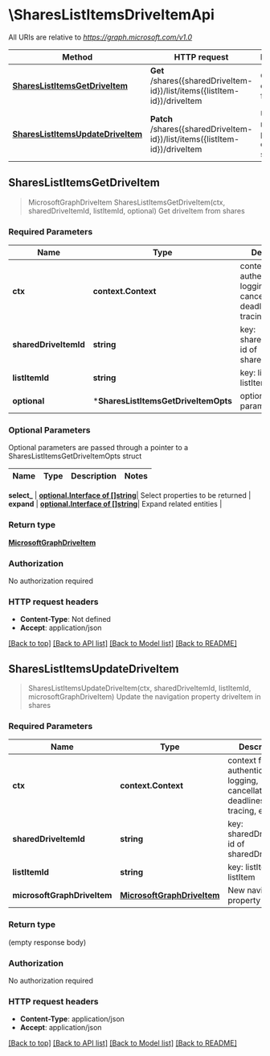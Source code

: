 # \SharesListItemsDriveItemApi

All URIs are relative to *https://graph.microsoft.com/v1.0*

Method | HTTP request | Description
------------- | ------------- | -------------
[**SharesListItemsGetDriveItem**](SharesListItemsDriveItemApi.md#SharesListItemsGetDriveItem) | **Get** /shares({sharedDriveItem-id})/list/items({listItem-id})/driveItem | Get driveItem from shares
[**SharesListItemsUpdateDriveItem**](SharesListItemsDriveItemApi.md#SharesListItemsUpdateDriveItem) | **Patch** /shares({sharedDriveItem-id})/list/items({listItem-id})/driveItem | Update the navigation property driveItem in shares



## SharesListItemsGetDriveItem

> MicrosoftGraphDriveItem SharesListItemsGetDriveItem(ctx, sharedDriveItemId, listItemId, optional)
Get driveItem from shares

### Required Parameters


Name | Type | Description  | Notes
------------- | ------------- | ------------- | -------------
**ctx** | **context.Context** | context for authentication, logging, cancellation, deadlines, tracing, etc.
**sharedDriveItemId** | **string**| key: sharedDriveItem-id of sharedDriveItem | 
**listItemId** | **string**| key: listItem-id of listItem | 
 **optional** | ***SharesListItemsGetDriveItemOpts** | optional parameters | nil if no parameters

### Optional Parameters

Optional parameters are passed through a pointer to a SharesListItemsGetDriveItemOpts struct


Name | Type | Description  | Notes
------------- | ------------- | ------------- | -------------


 **select_** | [**optional.Interface of []string**](string.md)| Select properties to be returned | 
 **expand** | [**optional.Interface of []string**](string.md)| Expand related entities | 

### Return type

[**MicrosoftGraphDriveItem**](microsoft.graph.driveItem.md)

### Authorization

No authorization required

### HTTP request headers

- **Content-Type**: Not defined
- **Accept**: application/json

[[Back to top]](#) [[Back to API list]](../README.md#documentation-for-api-endpoints)
[[Back to Model list]](../README.md#documentation-for-models)
[[Back to README]](../README.md)


## SharesListItemsUpdateDriveItem

> SharesListItemsUpdateDriveItem(ctx, sharedDriveItemId, listItemId, microsoftGraphDriveItem)
Update the navigation property driveItem in shares

### Required Parameters


Name | Type | Description  | Notes
------------- | ------------- | ------------- | -------------
**ctx** | **context.Context** | context for authentication, logging, cancellation, deadlines, tracing, etc.
**sharedDriveItemId** | **string**| key: sharedDriveItem-id of sharedDriveItem | 
**listItemId** | **string**| key: listItem-id of listItem | 
**microsoftGraphDriveItem** | [**MicrosoftGraphDriveItem**](MicrosoftGraphDriveItem.md)| New navigation property values | 

### Return type

 (empty response body)

### Authorization

No authorization required

### HTTP request headers

- **Content-Type**: application/json
- **Accept**: application/json

[[Back to top]](#) [[Back to API list]](../README.md#documentation-for-api-endpoints)
[[Back to Model list]](../README.md#documentation-for-models)
[[Back to README]](../README.md)

